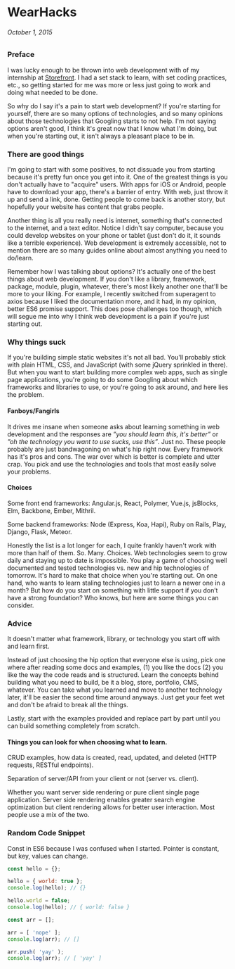# WearHacks
<!---
My First Hackathon.
:10/01/15
-->
###### October 1, 2015

### Preface

I was lucky enough to be thrown into web development with of my internship at
[Storefront](https://thestorefront.com). I had a set stack to learn, with set
coding practices, etc., so getting started for me was more or less just going
to work and doing what needed to be done.

So why do I say it's a pain to start web development? If you're
starting for yourself, there are so many options of technologies, and so many
opinions about those technologies that Googling starts to not help. I'm not
saying options aren't good, I think it's great now that I know what I'm doing,
but when you're starting out, it isn't always a pleasant place to be in.

### There are good things

I'm going to start with some positives, to not dissuade you from starting
because it's pretty fun once you get into it. One of the greatest things is
you don't actually have to "acquire" users. With apps for iOS or Android, people
have to download your app, there's a barrier of entry. With web, just throw it
up and send a link, done. Getting people to come back is another story, but
hopefully your website has content that grabs people.

Another thing is all you really need is internet, something that's connected
to the internet, and a text editor. Notice I didn't say computer, because you
could develop websites on your phone or tablet (just don't do it, it sounds like
a terrible experience). Web development is extremely accessible, not to mention
there are so many guides online about almost anything you need to do/learn.

Remember how I was talking about options? It's actually one of the best
things about web development. If you don't like a library, framework, package,
module, plugin, whatever, there's most likely another one that'll be more to
your liking. For example, I recently switched from superagent to axios because
I liked the documentation more, and it had, in my opinion, better ES6 promise
support. This does pose challenges too though, which will segue me into why
I think web development is a pain if you're just starting out.

### Why things suck

If you're building simple static websites it's not all bad. You'll probably
stick with plain HTML, CSS, and JavaScript (with some jQuery sprinkled in
there). But when you want to start building more
complex web apps, such as single page applications, you're going to do some
Googling about which frameworks and libraries to use, or you're going to ask
around, and here lies the problem.

#### Fanboys/Fangirls

It drives me insane when someone asks about learning something in web
development and the responses are *”you should learn this, it's better”* or
*”oh the technology you want to use sucks, use this”*. Just no. These people
probably are just bandwagoning on what's hip right now. Every framework has it's
pros and cons. The war over which is better is complete and utter crap. You pick
and use the technologies and tools that most easily solve your problems.

#### Choices

Some front end frameworks: Angular.js, React, Polymer, Vue.js, jsBlocks, Elm,
Backbone, Ember, Mithril.

Some backend frameworks: Node (Express, Koa, Hapi), Ruby on Rails, Play, Django,
Flask, Meteor.

Honestly the list is a lot longer for each, I quite frankly haven't work with
more than half of them. So. Many. Choices. Web technologies seem to grow daily
and staying up to date is impossible. You play a game of choosing well
documented and tested technologies vs. new and hip technologies of tomorrow.
It's hard to make that choice when you're starting out. On one hand, who wants
to learn staling technologies just to learn a newer one in a month? But how do
you start on something with little support if you don’t have a strong
foundation? Who knows, but here are some things you can consider.

### Advice

It doesn't matter what framework, library, or technology you start off with and
learn first.

Instead of just choosing the hip option that everyone else is using, pick one
where after reading some docs and examples, (1) you like the docs (2) you like
the way the code reads and is structured. Learn the concepts behind building
what you need to build, be it a blog, store, portfolio, CMS, whatever. You can
take what you learned and move to another technology later, it'll be easier the
second time around anyways. Just get your feet wet and don't be afraid to break
all the things.

Lastly, start with the examples provided and replace part by part until you can
build something completely from scratch.

#### Things you can look for when choosing what to learn.

CRUD examples, how data is created, read, updated, and deleted (HTTP requests,
RESTful endpoints).

Separation of server/API from your client or not (server vs. client).

Whether you want server side rendering or pure client single page application.
Server side rendering enables greater search engine optimization but client
rendering allows for better user interaction. Most people use a mix of the two.

### Random Code Snippet

Const in ES6 because I was confused when I started. Pointer is constant, but
key, values can change.

```js
const hello = {};

hello = { world: true };
console.log(hello); // {}

hello.world = false;
console.log(hello); // { world: false }

const arr = [];

arr = [ 'nope' ];
console.log(arr); // []

arr.push( 'yay' );
console.log(arr); // [ 'yay' ]
```
